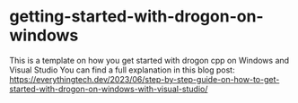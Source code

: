 # getting-started-with-drogon-on-windows
This is a template on how you get started with drogon cpp on Windows and Visual Studio
You can find a full explanation in this blog post: 
https://everythingtech.dev/2023/06/step-by-step-guide-on-how-to-get-started-with-drogon-on-windows-with-visual-studio/
